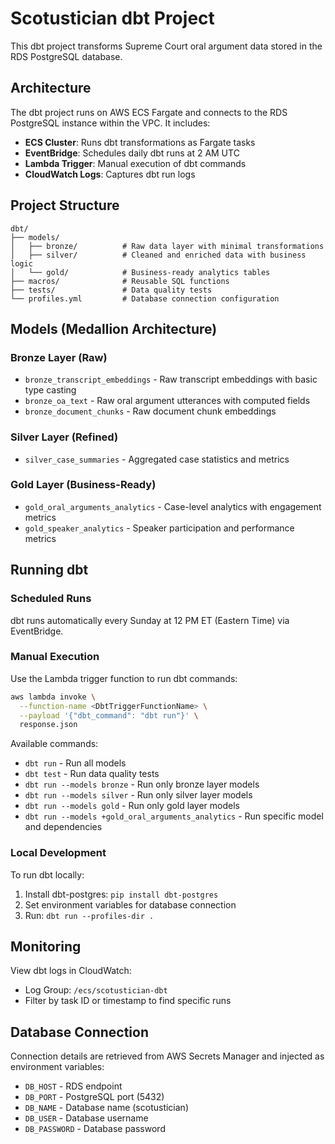 # Scotustician dbt Project

This dbt project transforms Supreme Court oral argument data stored in the RDS PostgreSQL database.

## Architecture

The dbt project runs on AWS ECS Fargate and connects to the RDS PostgreSQL instance within the VPC. It includes:

- **ECS Cluster**: Runs dbt transformations as Fargate tasks
- **EventBridge**: Schedules daily dbt runs at 2 AM UTC
- **Lambda Trigger**: Manual execution of dbt commands
- **CloudWatch Logs**: Captures dbt run logs

## Project Structure

```
dbt/
├── models/
│   ├── bronze/          # Raw data layer with minimal transformations
│   ├── silver/          # Cleaned and enriched data with business logic
│   └── gold/            # Business-ready analytics tables
├── macros/              # Reusable SQL functions
├── tests/               # Data quality tests
└── profiles.yml         # Database connection configuration
```

## Models (Medallion Architecture)

### Bronze Layer (Raw)
- `bronze_transcript_embeddings` - Raw transcript embeddings with basic type casting
- `bronze_oa_text` - Raw oral argument utterances with computed fields
- `bronze_document_chunks` - Raw document chunk embeddings

### Silver Layer (Refined)
- `silver_case_summaries` - Aggregated case statistics and metrics

### Gold Layer (Business-Ready)
- `gold_oral_arguments_analytics` - Case-level analytics with engagement metrics
- `gold_speaker_analytics` - Speaker participation and performance metrics

## Running dbt

### Scheduled Runs
dbt runs automatically every Sunday at 12 PM ET (Eastern Time) via EventBridge.

### Manual Execution
Use the Lambda trigger function to run dbt commands:

```bash
aws lambda invoke \
  --function-name <DbtTriggerFunctionName> \
  --payload '{"dbt_command": "dbt run"}' \
  response.json
```

Available commands:
- `dbt run` - Run all models
- `dbt test` - Run data quality tests
- `dbt run --models bronze` - Run only bronze layer models
- `dbt run --models silver` - Run only silver layer models
- `dbt run --models gold` - Run only gold layer models
- `dbt run --models +gold_oral_arguments_analytics` - Run specific model and dependencies

### Local Development
To run dbt locally:

1. Install dbt-postgres: `pip install dbt-postgres`
2. Set environment variables for database connection
3. Run: `dbt run --profiles-dir .`

## Monitoring

View dbt logs in CloudWatch:
- Log Group: `/ecs/scotustician-dbt`
- Filter by task ID or timestamp to find specific runs

## Database Connection

Connection details are retrieved from AWS Secrets Manager and injected as environment variables:
- `DB_HOST` - RDS endpoint
- `DB_PORT` - PostgreSQL port (5432)
- `DB_NAME` - Database name (scotustician)
- `DB_USER` - Database username
- `DB_PASSWORD` - Database password
